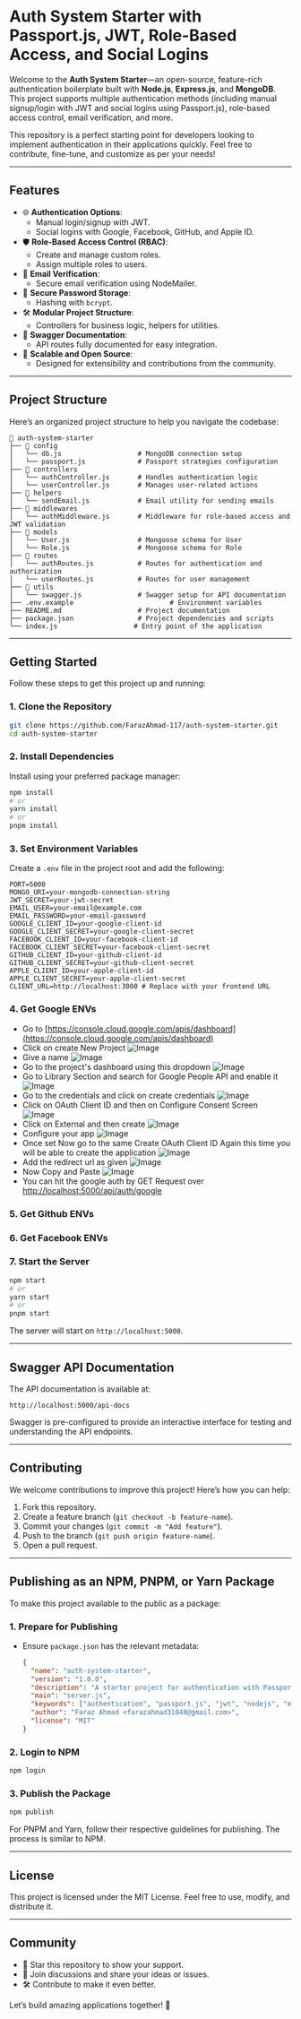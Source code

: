 # **Auth System Starter with Passport.js, JWT, Role-Based Access, and Social Logins**

Welcome to the **Auth System Starter**—an open-source, feature-rich authentication boilerplate built with **Node.js**, **Express.js**, and **MongoDB**. This project supports multiple authentication methods (including manual signup/login with JWT and social logins using Passport.js), role-based access control, email verification, and more.

This repository is a perfect starting point for developers looking to implement authentication in their applications quickly. Feel free to contribute, fine-tune, and customize as per your needs!

---

## **Features**

- 🌐 **Authentication Options**:
  - Manual login/signup with JWT.
  - Social logins with Google, Facebook, GitHub, and Apple ID.
- 🛡 **Role-Based Access Control (RBAC)**:
  - Create and manage custom roles.
  - Assign multiple roles to users.
- 📧 **Email Verification**:
  - Secure email verification using NodeMailer.
- 🔐 **Secure Password Storage**:
  - Hashing with `bcrypt`.
- 🛠 **Modular Project Structure**:
  - Controllers for business logic, helpers for utilities.
- 📖 **Swagger Documentation**:
  - API routes fully documented for easy integration.
- 🚀 **Scalable and Open Source**:
  - Designed for extensibility and contributions from the community.

---

## **Project Structure**

Here’s an organized project structure to help you navigate the codebase:

```
📂 auth-system-starter
├── 📁 config
│   └── db.js                   # MongoDB connection setup
│   └── passport.js             # Passport strategies configuration
├── 📁 controllers
│   └── authController.js       # Handles authentication logic
│   └── userController.js       # Manages user-related actions
├── 📁 helpers
│   └── sendEmail.js            # Email utility for sending emails
├── 📁 middlewares
│   └── authMiddleware.js       # Middleware for role-based access and JWT validation
├── 📁 models
│   └── User.js                 # Mongoose schema for User
│   └── Role.js                 # Mongoose schema for Role
├── 📁 routes
│   └── authRoutes.js           # Routes for authentication and authorization
│   └── userRoutes.js           # Routes for user management
├── 📁 utils
│   └── swagger.js              # Swagger setup for API documentation
├── .env.example                        # Environment variables
├── README.md                   # Project documentation
├── package.json                # Project dependencies and scripts
└── index.js                   # Entry point of the application
```

---

## **Getting Started**

Follow these steps to get this project up and running:

### 1. **Clone the Repository**

```bash
git clone https://github.com/FarazAhmad-117/auth-system-starter.git
cd auth-system-starter
```

### 2. **Install Dependencies**

Install using your preferred package manager:

```bash
npm install
# or
yarn install
# or
pnpm install
```

### 3. **Set Environment Variables**

Create a `.env` file in the project root and add the following:

```env
PORT=5000
MONGO_URI=your-mongodb-connection-string
JWT_SECRET=your-jwt-secret
EMAIL_USER=your-email@example.com
EMAIL_PASSWORD=your-email-password
GOOGLE_CLIENT_ID=your-google-client-id
GOOGLE_CLIENT_SECRET=your-google-client-secret
FACEBOOK_CLIENT_ID=your-facebook-client-id
FACEBOOK_CLIENT_SECRET=your-facebook-client-secret
GITHUB_CLIENT_ID=your-github-client-id
GITHUB_CLIENT_SECRET=your-github-client-secret
APPLE_CLIENT_ID=your-apple-client-id
APPLE_CLIENT_SECRET=your-apple-client-secret
CLIENT_URL=http://localhost:3000 # Replace with your frontend URL
```

### 4. **Get Google ENVs**

- Go to [https://console.cloud.google.com/apis/dashboard](https://console.cloud.google.com/apis/dashboard)
- Click on create New Project
  ![Image](/assets/google_new_project.png)
- Give a name
  ![Image](/assets/give_name.png)
- Go to the project's dashboard using this dropdown
  ![Image](/assets/google_project_dashboard.png)
- Go to Library Section and search for Google People API and enable it
  ![Image](/assets/google_search_api.png)
- Go to the credentials and click on create credentials
  ![Image](/assets/create_creds_google.png)
- Click on OAuth Client ID and then on Configure Consent Screen
  ![Image](/assets/oauth_creds_and_consent_screen.png)
- Click on External and then create
  ![Image](/assets/click_external_google.png)
- Configure your app
  ![Image](/assets/configure_app_google.png)
- Once set Now go to the same Create OAuth Client ID Again this time you will be able to create the application
  ![Image](/assets/create_web_app_google.png)
- Add the redirect url as given
  ![Image](/assets/add_redirect_url_as.png)
- Now Copy and Paste
  ![Image](/assets/google_copy_and_paste.png)
- You can hit the google auth by GET Request over [http://localhost:5000/api/auth/google](http://localhost:5000/api/auth/google)

### 5. **Get Github ENVs**

### 6. **Get Facebook ENVs**

### 7. **Start the Server**

```bash
npm start
# or
yarn start
# or
pnpm start
```

The server will start on `http://localhost:5000`.

---

## **Swagger API Documentation**

The API documentation is available at:

```
http://localhost:5000/api-docs
```

Swagger is pre-configured to provide an interactive interface for testing and understanding the API endpoints.

---

## **Contributing**

We welcome contributions to improve this project! Here’s how you can help:

1. Fork this repository.
2. Create a feature branch (`git checkout -b feature-name`).
3. Commit your changes (`git commit -m "Add feature"`).
4. Push to the branch (`git push origin feature-name`).
5. Open a pull request.

---

## **Publishing as an NPM, PNPM, or Yarn Package**

To make this project available to the public as a package:

### 1. **Prepare for Publishing**

- Ensure `package.json` has the relevant metadata:
  ```json
  {
    "name": "auth-system-starter",
    "version": "1.0.0",
    "description": "A starter project for authentication with Passport.js, JWT, and role-based access control.",
    "main": "server.js",
    "keywords": ["authentication", "passport.js", "jwt", "nodejs", "express"],
    "author": "Faraz Ahmad <farazahmad31048@gmail.com>",
    "license": "MIT"
  }
  ```

### 2. **Login to NPM**

```bash
npm login
```

### 3. **Publish the Package**

```bash
npm publish
```

For PNPM and Yarn, follow their respective guidelines for publishing. The process is similar to NPM.

---

## **License**

This project is licensed under the MIT License. Feel free to use, modify, and distribute it.

---

## **Community**

- 🌟 Star this repository to show your support.
- 💬 Join discussions and share your ideas or issues.
- 🛠 Contribute to make it even better.

Let’s build amazing applications together! 🚀
